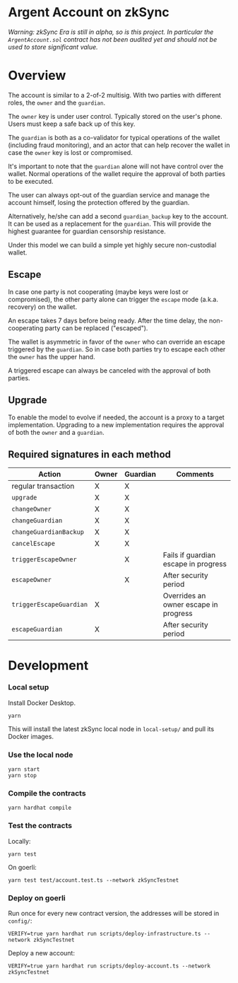 # Argent Account on zkSync

_Warning: zkSync Era is still in alpha, so is this project. In particular the `ArgentAccount.sol` contract has not been audited yet and should not be used to store significant value._

# Overview

The account is similar to a 2-of-2 multisig. With two parties with different roles, the `owner` and the `guardian`. 

The `owner` key is under user control. Typically stored on the user's phone. Users must keep a safe back up of this key.

The `guardian` is both as a co-validator for typical operations of the wallet (including fraud monitoring), and an actor that can help recover the wallet in case the `owner` key is lost or compromised.

It's important to note that the `guardian` alone will not have control over the wallet. Normal operations of the wallet require the approval of both parties to be executed.

The user can always opt-out of the guardian service and manage the account himself, losing the protection offered by the guardian. 

Alternatively, he/she can add a second `guardian_backup` key to the account. It can be used as a replacement for the `guardian`. This will provide the highest guarantee for guardian censorship resistance.

Under this model we can build a simple yet highly secure non-custodial wallet.

## Escape
In case one party is not cooperating (maybe keys were lost or compromised), the other party alone can trigger the `escape` mode (a.k.a. recovery) on the wallet.

An escape takes 7 days before being ready. After the time delay, the non-cooperating party can be replaced ("escaped").

The wallet is asymmetric in favor of the `owner` who can override an escape triggered by the `guardian`. So in case both parties try to escape each other the `owner` has the upper hand.

A triggered escape can always be canceled with the approval of both parties.


## Upgrade
To enable the model to evolve if needed, the account is a proxy to a target implementation. Upgrading to a new implementation requires the approval of both the `owner` and a `guardian`.


## Required signatures in each method

| Action | Owner | Guardian | Comments |
|--------|--------|----------|----------|
| regular transaction | X | X | |
| `upgrade` | X | X | |
| `changeOwner` | X | X | |
| `changeGuardian` | X | X | |
| `changeGuardianBackup` | X | X | |
| `cancelEscape` | X | X | |
| `triggerEscapeOwner` | | X | Fails if guardian escape in progress |
| `escapeOwner` | | X | After security period |
| `triggerEscapeGuardian` | X | | Overrides an owner escape in progress |
| `escapeGuardian` | X | | After security period |


# Development

### Local setup

Install Docker Desktop.

```
yarn
```

This will install the latest zkSync local node in `local-setup/` and pull its Docker images.

### Use the local node

```
yarn start
yarn stop
```

### Compile the contracts

```
yarn hardhat compile
```

### Test the contracts

Locally:

```
yarn test
```

On goerli:

```
yarn test test/account.test.ts --network zkSyncTestnet
```

### Deploy on goerli

Run once for every new contract version, the addresses will be stored in `config/`:

```
VERIFY=true yarn hardhat run scripts/deploy-infrastructure.ts --network zkSyncTestnet
```

Deploy a new account:

```
VERIFY=true yarn hardhat run scripts/deploy-account.ts --network zkSyncTestnet
```
